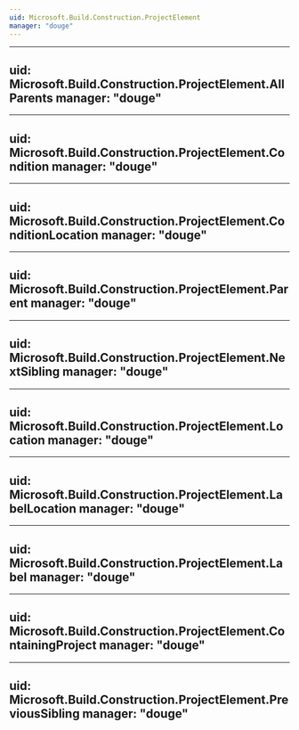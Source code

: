```yaml
---
uid: Microsoft.Build.Construction.ProjectElement
manager: "douge"
---
```


---
uid: Microsoft.Build.Construction.ProjectElement.AllParents
manager: "douge"
---

---
uid: Microsoft.Build.Construction.ProjectElement.Condition
manager: "douge"
---

---
uid: Microsoft.Build.Construction.ProjectElement.ConditionLocation
manager: "douge"
---

---
uid: Microsoft.Build.Construction.ProjectElement.Parent
manager: "douge"
---

---
uid: Microsoft.Build.Construction.ProjectElement.NextSibling
manager: "douge"
---

---
uid: Microsoft.Build.Construction.ProjectElement.Location
manager: "douge"
---

---
uid: Microsoft.Build.Construction.ProjectElement.LabelLocation
manager: "douge"
---

---
uid: Microsoft.Build.Construction.ProjectElement.Label
manager: "douge"
---

---
uid: Microsoft.Build.Construction.ProjectElement.ContainingProject
manager: "douge"
---

---
uid: Microsoft.Build.Construction.ProjectElement.PreviousSibling
manager: "douge"
---
